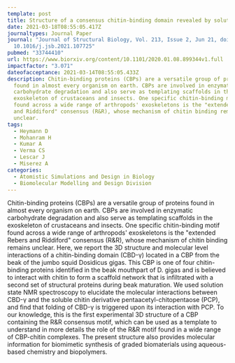 ```yaml
---
template: post
title: Structure of a consensus chitin-binding domain revealed by solution NMR
date: 2021-03-18T08:55:05.417Z
journaltypes: Journal Paper
journal: "Journal of Structural Biology, Vol. 213, Issue 2, Jun 21, doi:
  10.1016/j.jsb.2021.107725"
pubmed: "33744410"
url: https://www.biorxiv.org/content/10.1101/2020.01.08.899344v1.full
impactfactor: "3.071"
dateofacceptance: 2021-03-14T08:55:05.433Z
description: Chitin-binding proteins (CBPs) are a versatile group of proteins
  found in almost every organism on earth. CBPs are involved in enzymatic
  carbohydrate degradation and also serve as templating scaffolds in the
  exoskeleton of crustaceans and insects. One specific chitin-binding motif
  found across a wide range of arthropods' exoskeletons is the "extended Rebers
  and Riddiford" consensus (R&R), whose mechanism of chitin binding remains
  unclear.
tags:
  - Heymann D
  - Mohanram H
  - Kumar A
  - Verma CS
  - Lescar J
  - Miserez A
categories:
  - Atomistic Simulations and Design in Biology
  - Biomolecular Modelling and Design Division
---
```

<!--StartFragment-->

Chitin-binding proteins (CBPs) are a versatile group of proteins found in almost every organism on earth. CBPs are involved in enzymatic carbohydrate degradation and also serve as templating scaffolds in the exoskeleton of crustaceans and insects. One specific chitin-binding motif found across a wide range of arthropods' exoskeletons is the "extended Rebers and Riddiford" consensus (R&R), whose mechanism of chitin binding remains unclear. Here, we report the 3D structure and molecular level interactions of a chitin-binding domain (CBD-γ) located in a CBP from the beak of the jumbo squid Dosidicus gigas. This CBP is one of four chitin-binding proteins identified in the beak mouthpart of D. gigas and is believed to interact with chitin to form a scaffold network that is infiltrated with a second set of structural proteins during beak maturation. We used solution state NMR spectroscopy to elucidate the molecular interactions between CBD-γ and the soluble chitin derivative pentaacetyl-chitopentaose (PCP), and find that folding of CBD-γ is triggered upon its interaction with PCP. To our knowledge, this is the first experimental 3D structure of a CBP containing the R&R consensus motif, which can be used as a template to understand in more details the role of the R&R motif found in a wide range of CBP-chitin complexes. The present structure also provides molecular information for biomimetic synthesis of graded biomaterials using aqueous-based chemistry and biopolymers.

<!--EndFragment-->
